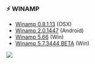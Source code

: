 ### :zap: WINAMP

* [Winamp 0.8.1.13](downloads/Winamp-0.8.1.13.dmg) (OSX)
* [Winamp 2.0.1447](downloads/WAFA-B-2.0.1147-prodc.apk) (Android)
* [Winamp 5.66](downloads/winamp566_full_en-us.exe) (Win)
* [Winamp 5.7.3444 BETA](downloads/winamp57_3444_beta_full_all.exe) (Win)

![](http://i.imgur.com/b8VF3.gif)
